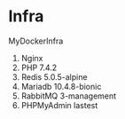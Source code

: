 # Infra
MyDockerInfra
1. Nginx
1. PHP 7.4.2
1. Redis 5.0.5-alpine
1. Mariadb 10.4.8-bionic
1. RabbitMQ 3-management
1. PHPMyAdmin lastest
